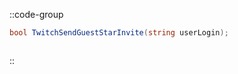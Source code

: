 ::code-group
  ```csharp [Method]
  bool TwitchSendGuestStarInvite(string userLogin);
  ```
  ```csharp [Example]

  ```
::